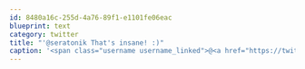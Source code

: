 ```yaml
---
id: 8480a16c-255d-4a76-89f1-e1101fe06eac
blueprint: text
category: twitter
title: "'@seratonik That's insane! :)"
caption: '<span class="username username_linked">@<a href="https://twitter.com/seratonik" title="Brent Luehr">seratonik</a></span> That''s insane! :)'
---
```

